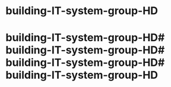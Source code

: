 # building-IT-system-group-HD
# building-IT-system-group-HD# building-IT-system-group-HD# building-IT-system-group-HD# building-IT-system-group-HD

